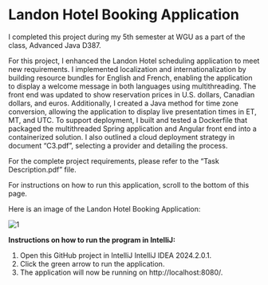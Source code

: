 # Landon Hotel Booking Application
I completed this project during my 5th semester at WGU as a part of the class, Advanced Java D387.

For this project, I enhanced the Landon Hotel scheduling application to meet new requirements. 
I implemented localization and internationalization by building resource bundles for English and French, enabling the application to display a welcome message in both languages using multithreading. The front end was updated to show reservation prices in U.S. dollars, Canadian dollars, and euros. Additionally, I created a Java method for time zone conversion, allowing the application to display live presentation times in ET, MT, and UTC. To support deployment, I built and tested a Dockerfile that packaged the multithreaded Spring application and Angular front end into a containerized solution. I also outlined a cloud deployment strategy in document “C3.pdf”, selecting a provider and detailing the process.

For the complete project requirements, please refer to the “Task Description.pdf” file.

For instructions on how to run this application, scroll to the bottom of this page.

Here is an image of the Landon Hotel Booking Application:


![1](https://github.com/user-attachments/assets/d2a1dbeb-ea7c-42fd-a900-8ac5711b28fe)



<strong>Instructions on how to run the program in IntelliJ:</strong><br>
1.	Open this GitHub project in IntelliJ IntelliJ IDEA 2024.2.0.1.<br>
2.	Click the green arrow to run the application.<br>
3.	The application will now be running on http://localhost:8080/.<br>
